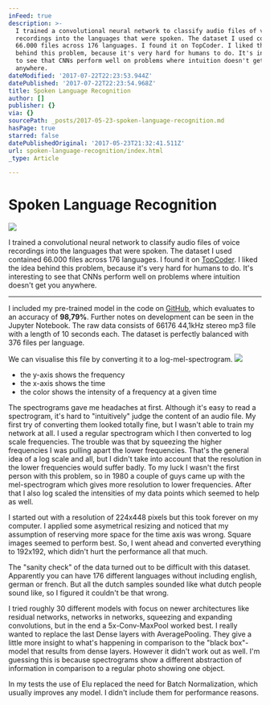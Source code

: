 ```yaml
---
inFeed: true
description: >-
  I trained a convolutional neural network to classify audio files of voice
  recordings into the languages that were spoken. The dataset I used contained
  66.000 files across 176 languages. I found it on TopCoder. I liked the idea
  behind this problem, because it's very hard for humans to do. It's interesting
  to see that CNNs perform well on problems where intuition doesn't get you
  anywhere.
dateModified: '2017-07-22T22:23:53.944Z'
datePublished: '2017-07-22T22:23:54.968Z'
title: Spoken Language Recognition
author: []
publisher: {}
via: {}
sourcePath: _posts/2017-05-23-spoken-language-recognition.md
hasPage: true
starred: false
datePublishedOriginal: '2017-05-23T21:32:41.511Z'
url: spoken-language-recognition/index.html
_type: Article

---
```

# Spoken Language Recognition
![](https://the-grid-user-content.s3-us-west-2.amazonaws.com/d404f00f-cca8-429a-98ea-e7a949ed2001.jpg)

I trained a convolutional neural network to classify audio files of voice recordings into the languages that were spoken. The dataset I used contained 66.000 files across 176 languages. I found it on [TopCoder][0]. I liked the idea behind this problem, because it's very hard for humans to do. It's interesting to see that CNNs perform well on problems where intuition doesn't get you anywhere.

---

I included my pre-trained model in the code on [GitHub][1], which evaluates to an accuracy of **98,79%**. Further notes on development can be seen in the Jupyter Notebook. The raw data consists of 66176 44,1kHz stereo mp3 file with a length of 10 seconds each. The dataset is perfectly balanced with 376 files per language.

We can visualise this file by converting it to a log-mel-spectrogram.
![](https://the-grid-user-content.s3-us-west-2.amazonaws.com/d6bb1c15-c388-4c2b-93a5-9581a5fb321c.png)

* the y-axis shows the frequency
* the x-axis shows the time
* the color shows the intensity of a frequency at a given time

The spectrograms gave me headaches at first. Although it's easy to read a spectrogram, it's hard to "intuitively" judge the content of an audio file. My first try of converting them looked totally fine, but I wasn't able to train my network at all. I used a regular spectrogram which I then converted to log scale frequencies. The trouble was that by squeezing the higher frequencies I was pulling apart the lower frequencies. That's the general idea of a log scale and all, but I didn't take into account that the resolution in the lower frequencies would suffer badly. To my luck I wasn't the first person with this problem, so in 1980 a couple of guys came up with the mel-spectrogram which gives more resolution to lower frequencies. After that I also log scaled the intensities of my data points which seemed to help as well.

I started out with a resolution of 224x448 pixels but this took forever on my computer. I applied some asymetrical resizing and noticed that my assumption of reserving more space for the time axis was wrong. Square images seemed to perform best. So, I went ahead and converted everything to 192x192, which didn't hurt the performance all that much.

The "sanity check" of the data turned out to be difficult with this dataset. Apparently you can have 176 different languages without including english, german or french. But all the dutch samples sounded like what dutch people sound like, so I figured it couldn't be that wrong.

I tried roughly 30 different models with focus on newer architectures like residual networks, networks in networks, squeezing and expanding convolutions, but in the end a 5x-Conv-MaxPool worked best. I really wanted to replace the last Dense layers with AveragePooling. They give a little more insight to what's happening in comparison to the "black box"-model that results from dense layers. However it didn't work out as well. I'm guessing this is because spectrograms show a different abstraction of information in comparison to a regular photo showing one object.

In my tests the use of Elu replaced the need for Batch Normalization, which usually improves any model. I didn't include them for performance reasons.

[0]: https://goo.gl/G5XBJl "TopCoder Competition"
[1]: https://github.com/pietz/language-recognition "Code on GitHub"